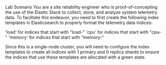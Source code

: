 
Lab Scenario
You are a site reliability engineer who is proof-of-concepting the use of the Elastic Stack to collect, store, and analyze system telemetry data. To facilitate this endeavor, you need to first create the following index templates in Elasticsearch to properly format the telemetry data indices:

'load' for indices that start with "load-"
'cpu' for indices that start with "cpu-"
'memory' for indices that start with "memory-"

Since this is a single-node cluster, you will need to configure the index templates to create all indices with 1 primary and 0 replica shards to ensure the indices that use these templates are allocated with a green state.